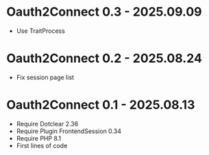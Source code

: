 Oauth2Connect 0.3 - 2025.09.09
==========================================================
* Use TraitProcess

Oauth2Connect 0.2 - 2025.08.24
==========================================================
* Fix session page list

Oauth2Connect 0.1 - 2025.08.13
==========================================================
* Require Dotclear 2.36
* Require Plugin FrontendSession 0.34
* Require PHP 8.1
* First lines of code